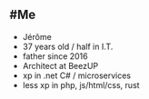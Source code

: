## #Me
- Jérôme
- 37 years old / half in I.T.
- father since 2016
- Architect at BeezUP
- xp in .net C# / microservices
- less xp in php, js/html/css, rust
